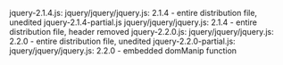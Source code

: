 jquery-2.1.4.js:           jquery/jquery/jquery.js:          2.1.4 - entire distribution file, unedited
jquery-2.1.4-partial.js    jquery/jquery/jquery.js:          2.1.4 - entire distribution file, header removed
jquery-2.2.0.js:           jquery/jquery/jquery.js:          2.2.0 - entire distribution file, unedited
jquery-2.2.0-partial.js:   jquery/jquery/jquery.js:          2.2.0 - embedded domManip function